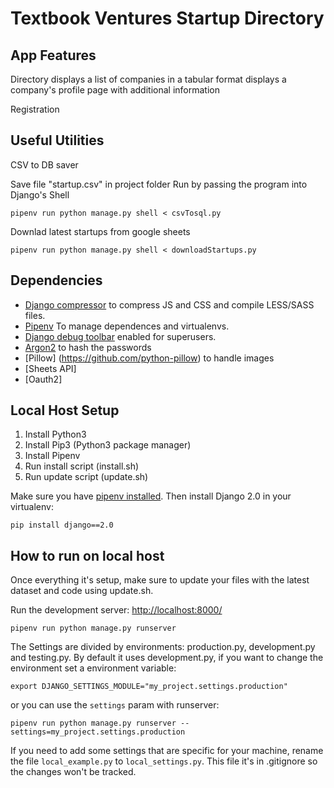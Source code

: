 # Textbook Ventures Startup Directory
## App Features ##
Directory
    displays a list of companies in a tabular format
    displays a company's profile page with additional information

Registration

## Useful Utilities

CSV to DB saver

Save file "startup.csv" in project folder 
Run by passing the program into Django's Shell

    pipenv run python manage.py shell < csvTosql.py 

Downlad latest startups from google sheets

    pipenv run python manage.py shell < downloadStartups.py 

## Dependencies

- [Django compressor](http://django-compressor.readthedocs.org/en/latest/) to compress JS and CSS and compile LESS/SASS files.
- [Pipenv](https://docs.pipenv.org) To manage dependences and virtualenvs.
- [Django debug toolbar](http://django-debug-toolbar.readthedocs.org/) enabled for superusers.
- [Argon2](https://docs.djangoproject.com/en/2.0/topics/auth/passwords/#using-argon2-with-django) to hash the passwords
- [Pillow] (https://github.com/python-pillow) to handle images
- [Sheets API]
- [Oauth2] 

## Local Host Setup

1. Install Python3
2. Install Pip3 (Python3 package manager)
3. Install Pipenv 
4. Run install script (install.sh)
5. Run update script (update.sh)


Make sure you have [pipenv installed](https://docs.pipenv.org/install.html). Then install Django 2.0 in your virtualenv:

    pip install django==2.0

   
## How to run on local host

Once everything it's setup, make sure to update your files with the latest dataset and code using update.sh.

Run the development server: [http://localhost:8000/](http://localhost:8000/)

    pipenv run python manage.py runserver

The Settings are divided by environments: production.py, development.py and testing.py. By default it uses development.py, if you want to change the environment set a environment variable:

    export DJANGO_SETTINGS_MODULE="my_project.settings.production"

or you can use the `settings` param with runserver:

    pipenv run python manage.py runserver --settings=my_project.settings.production

If you need to add some settings that are specific for your machine, rename the file `local_example.py` to `local_settings.py`. This file it's in .gitignore so the changes won't be tracked.
